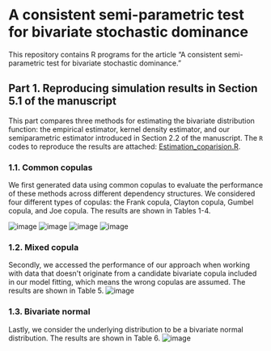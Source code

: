 # A consistent semi-parametric test for bivariate stochastic dominance

This repository contains R programs for the article “A consistent semi-parametric test for bivariate stochastic dominance.”
<!-- This article has been submitted for publication. -->
## Part 1. Reproducing simulation results in Section 5.1 of the manuscript
This part compares three methods for estimating the bivariate distribution function: the empirical estimator, kernel density estimator, and our semiparametric estimator introduced in Section 2.2 of the manuscript. The ```R``` codes to reproduce the results are attached: [Estimation_coparision.R](https://github.com/ywqywq121/bivariateFSD/blob/master/Estimation_coparision.R).
### 1.1. Common copulas
We first generated data using common copulas to evaluate the performance of these methods across different dependency structures. We considered four different types of copulas: the Frank copula, Clayton copula, Gumbel copula, and Joe copula. The results are shown in Tables 1-4.

![image](https://github.com/user-attachments/assets/19f591f3-9c13-4e78-9ea2-31bc5e3ca2e5)
![image](https://github.com/user-attachments/assets/87357f63-75bd-4c36-9b78-6980589f25d0)
![image](https://github.com/user-attachments/assets/ec64a0ef-c09f-4365-afc5-6df69103a51a)
![image](https://github.com/user-attachments/assets/53b6de87-e825-4c24-96ec-609a55f2c1be)
### 1.2. Mixed copula
Secondly, we accessed the performance of our approach when working with data that doesn't originate from a candidate bivariate copula included in our model fitting, which means the wrong copulas are assumed. The results are shown in Table 5.
![image](https://github.com/user-attachments/assets/3b4d963a-d22d-4781-adfa-2904c61732bb)

### 1.3. Bivariate normal
Lastly, we consider the underlying distribution to be a bivariate normal distribution. The results are shown in Table 6.
![image](https://github.com/user-attachments/assets/26b846de-b76a-471e-a8af-5375364e217f)

